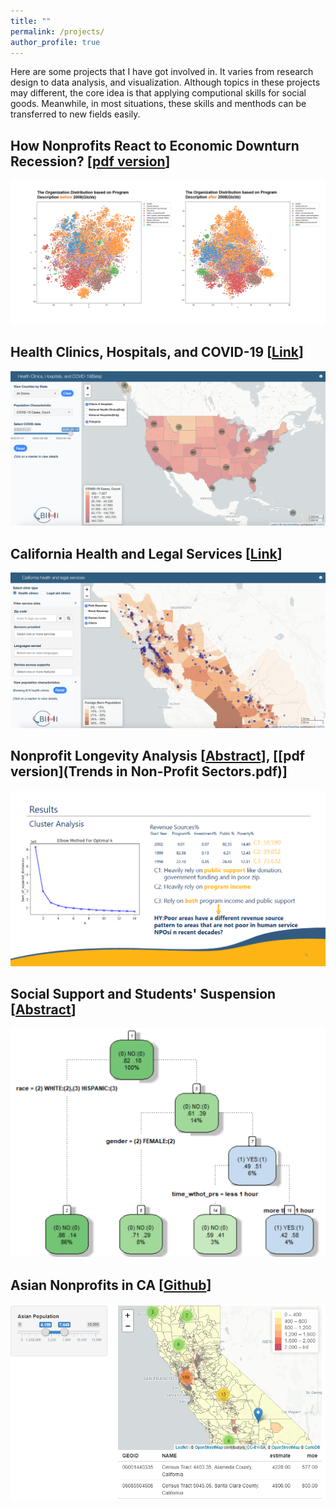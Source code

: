 ```yaml
---
title: ""
permalink: /projects/
author_profile: true
---
```


Here are some projects that I have got involved in. It varies from research design to data analysis, and visualization. Although topics in these projects may different, the core idea is that applying computional skills for social goods. Meanwhile, in most situations, these skills and menthods can be transferred to new fields easily.

## How Nonprofits React to Economic Downturn Recession? [[pdf version](SSWR.pdf)]
![](sswr.PNG)

## Health Clinics, Hospitals, and COVID-19 [[Link](https://shiny.demog.berkeley.edu/bimi/immigrantsatrisk_covid19map)]
![](covid.png)

## California Health and Legal Services [[Link](https://shiny.demog.berkeley.edu/bimi/CENSUS/)]
![](cahealth.png)

## Nonprofit Longevity Analysis [[Abstract](https://sswr.confex.com/sswr/2020/webprogram/Paper38964.html)], [[pdf version](Trends in Non-Profit Sectors.pdf)]

![](npo.png)

## Social Support and Students' Suspension [[Abstract](projects2.md)]

![](pb245.png)

## Asian Nonprofits in CA [[Github](https://github.com/chengren/Asian-Pacific-Orgainzaitions-in-CA)]

![](api.PNG)